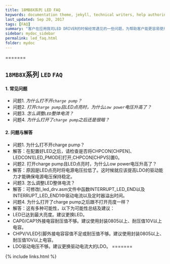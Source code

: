 ```yaml
---
title: 18MB8X系列 LED FAQ
keywords: documentation theme, jekyll, technical writers, help authoring tools, hat replacements
last_updated: Sep 20, 2017
tags: [FAQ]
summary: "客户在应用我司LED DRIVER的时候经常遇见的一些问题，为帮助客户能更容易使用我们的产品，将一些常见问题进行总结和解答"
sidebar: mydoc_sidebar
permalink: led_faq.html
folder: mydoc
---
```




=======
## `18MB8X`系列 `LED` `FAQ`


#### 1. 常见问题

- 问题1. _为什么打不开`charge pump`？_
- 问题2. _打开`charge pump`且LED点亮时，为什么`Low power`电压升高了？_
- 问题3. _怎么调整`LED`整体电流？_
- 问题4. _为什么打开了`charge pump`之后还是很暗？_


#### 2. 问题与解答

- 问题1. 为什么打不开charge pump？
- 解答：在配置好LED之后，请检查是否将CHPCON[CHPEN]、LEDCON1[LED_PMODE]打开,CHPCON[CHPVS]置0。
- 问题2. 打开charge pump且LED点亮时，为什么Low power电压升高了？
- 解答：原因是LED点亮时将电源电压拉低了。这时候就应该提高LDO的驱动能力才能确保电源电压保持稳定。
- 问题3. 怎么调整LED整体电流？
- 解答：可修改l_led_drv.asm文件中函数INTERRUPT_LED_END以及INTERRUPT_LED_END1中驱动电流以及定时器溢出时间。
- 问题4. 为什么打开了charge pump之后跟不打开亮度一样？
- 解答：这有多种可能性，以下为可能性总结及建议：
- LED已达到最大亮度。建议更换LED。
- CAP0/CAP1外接电容耐压值不够。建议使用封装0805以上、耐压值10V以上电容。
- CHPV/VLED引脚外接电容容值不足或耐压值不够。建议使用封装0805以上、耐压值10V以上电容。
- LDO驱动电压不够。建议更换驱动电流大的LDO。
=======





{% include links.html %}